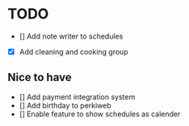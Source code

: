 # TODO

- [] Add note writer to schedules
- [x] Add cleaning and cooking group

## Nice to have

- [] Add payment integration system
- [] Add birthday to perkiweb
- [] Enable feature to show schedules as calender
